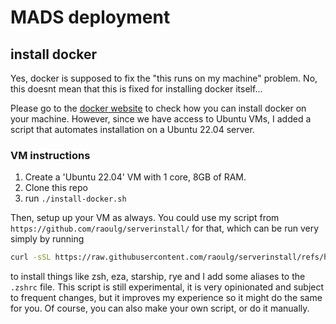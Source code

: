 # MADS deployment

## install docker
Yes, docker is supposed to fix the "this runs on my machine" problem.
No, this doesnt mean that this is fixed for installing docker itself...

Please go to the [docker website](https://docs.docker.com) to check how you can install docker on your machine.
However, since we have access to Ubuntu VMs, I added a script that automates installation on a Ubuntu 22.04 server.

### VM instructions
1. Create a 'Ubuntu 22.04' VM with 1 core, 8GB of RAM.
2. Clone this repo
3. run `./install-docker.sh`

Then, setup up your VM as always.
You could use my script from `https://github.com/raoulg/serverinstall/` for that,
which can be run very simply by running
```bash
curl -sSL https://raw.githubusercontent.com/raoulg/serverinstall/refs/heads/master/generalserver.sh | bash
```
to install things like zsh, eza, starship, rye and I add some aliases to the `.zshrc` file.
This script is still experimental, it is very opinionated and subject to frequent changes, but it improves my experience so
it might do the same for you. Of course, you can also make your own script, or do it manually.
